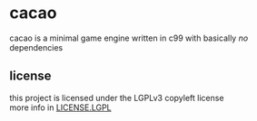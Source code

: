 # cacao
cacao is a minimal game engine written in c99 with basically *no* dependencies  

## license
this project is licensed under the LGPLv3 copyleft license  
more info in [LICENSE.LGPL](./LICENSE.LGPL)  

